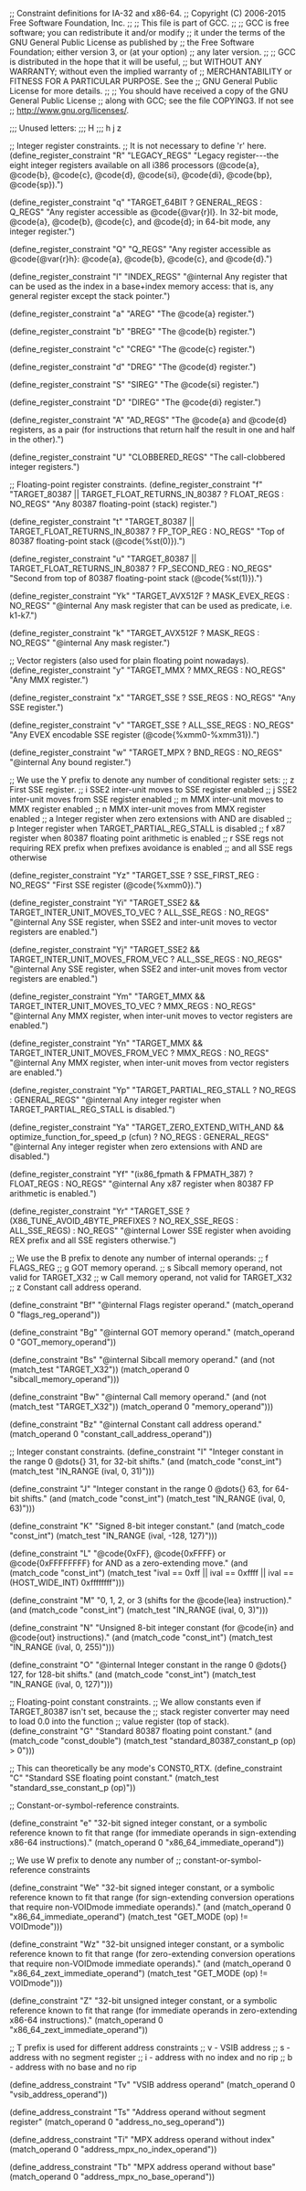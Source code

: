 ;; Constraint definitions for IA-32 and x86-64.
;; Copyright (C) 2006-2015 Free Software Foundation, Inc.
;;
;; This file is part of GCC.
;;
;; GCC is free software; you can redistribute it and/or modify
;; it under the terms of the GNU General Public License as published by
;; the Free Software Foundation; either version 3, or (at your option)
;; any later version.
;;
;; GCC is distributed in the hope that it will be useful,
;; but WITHOUT ANY WARRANTY; without even the implied warranty of
;; MERCHANTABILITY or FITNESS FOR A PARTICULAR PURPOSE.  See the
;; GNU General Public License for more details.
;;
;; You should have received a copy of the GNU General Public License
;; along with GCC; see the file COPYING3.  If not see
;; <http://www.gnu.org/licenses/>.

;;; Unused letters:
;;;           H
;;;           h j               z

;; Integer register constraints.
;; It is not necessary to define 'r' here.
(define_register_constraint "R" "LEGACY_REGS"
 "Legacy register---the eight integer registers available on all
  i386 processors (@code{a}, @code{b}, @code{c}, @code{d},
  @code{si}, @code{di}, @code{bp}, @code{sp}).")

(define_register_constraint "q" "TARGET_64BIT ? GENERAL_REGS : Q_REGS"
 "Any register accessible as @code{@var{r}l}.  In 32-bit mode, @code{a},
  @code{b}, @code{c}, and @code{d}; in 64-bit mode, any integer register.")

(define_register_constraint "Q" "Q_REGS"
 "Any register accessible as @code{@var{r}h}: @code{a}, @code{b},
  @code{c}, and @code{d}.")

(define_register_constraint "l" "INDEX_REGS"
 "@internal Any register that can be used as the index in a base+index
  memory access: that is, any general register except the stack pointer.")

(define_register_constraint "a" "AREG"
 "The @code{a} register.")

(define_register_constraint "b" "BREG"
 "The @code{b} register.")

(define_register_constraint "c" "CREG"
 "The @code{c} register.")

(define_register_constraint "d" "DREG"
 "The @code{d} register.")

(define_register_constraint "S" "SIREG"
 "The @code{si} register.")

(define_register_constraint "D" "DIREG"
 "The @code{di} register.")

(define_register_constraint "A" "AD_REGS"
 "The @code{a} and @code{d} registers, as a pair (for instructions
  that return half the result in one and half in the other).")

(define_register_constraint "U" "CLOBBERED_REGS"
 "The call-clobbered integer registers.")

;; Floating-point register constraints.
(define_register_constraint "f"
 "TARGET_80387 || TARGET_FLOAT_RETURNS_IN_80387 ? FLOAT_REGS : NO_REGS"
 "Any 80387 floating-point (stack) register.")

(define_register_constraint "t"
 "TARGET_80387 || TARGET_FLOAT_RETURNS_IN_80387 ? FP_TOP_REG : NO_REGS"
 "Top of 80387 floating-point stack (@code{%st(0)}).")

(define_register_constraint "u"
 "TARGET_80387 || TARGET_FLOAT_RETURNS_IN_80387 ? FP_SECOND_REG : NO_REGS"
 "Second from top of 80387 floating-point stack (@code{%st(1)}).")

(define_register_constraint "Yk" "TARGET_AVX512F ? MASK_EVEX_REGS : NO_REGS"
"@internal Any mask register that can be used as predicate, i.e. k1-k7.")

(define_register_constraint "k" "TARGET_AVX512F ? MASK_REGS : NO_REGS"
"@internal Any mask register.")

;; Vector registers (also used for plain floating point nowadays).
(define_register_constraint "y" "TARGET_MMX ? MMX_REGS : NO_REGS"
 "Any MMX register.")

(define_register_constraint "x" "TARGET_SSE ? SSE_REGS : NO_REGS"
 "Any SSE register.")

(define_register_constraint "v" "TARGET_SSE ? ALL_SSE_REGS : NO_REGS"
 "Any EVEX encodable SSE register (@code{%xmm0-%xmm31}).")

(define_register_constraint "w" "TARGET_MPX ? BND_REGS : NO_REGS"
 "@internal Any bound register.")

;; We use the Y prefix to denote any number of conditional register sets:
;;  z	First SSE register.
;;  i	SSE2 inter-unit moves to SSE register enabled
;;  j	SSE2 inter-unit moves from SSE register enabled
;;  m	MMX inter-unit moves to MMX register enabled
;;  n	MMX inter-unit moves from MMX register enabled
;;  a	Integer register when zero extensions with AND are disabled
;;  p	Integer register when TARGET_PARTIAL_REG_STALL is disabled
;;  f	x87 register when 80387 floating point arithmetic is enabled
;;  r	SSE regs not requiring REX prefix when prefixes avoidance is enabled
;;	and all SSE regs otherwise

(define_register_constraint "Yz" "TARGET_SSE ? SSE_FIRST_REG : NO_REGS"
 "First SSE register (@code{%xmm0}).")

(define_register_constraint "Yi"
 "TARGET_SSE2 && TARGET_INTER_UNIT_MOVES_TO_VEC ? ALL_SSE_REGS : NO_REGS"
 "@internal Any SSE register, when SSE2 and inter-unit moves to vector registers are enabled.")

(define_register_constraint "Yj"
 "TARGET_SSE2 && TARGET_INTER_UNIT_MOVES_FROM_VEC ? ALL_SSE_REGS : NO_REGS"
 "@internal Any SSE register, when SSE2 and inter-unit moves from vector registers are enabled.")

(define_register_constraint "Ym"
 "TARGET_MMX && TARGET_INTER_UNIT_MOVES_TO_VEC ? MMX_REGS : NO_REGS"
 "@internal Any MMX register, when inter-unit moves to vector registers are enabled.")

(define_register_constraint "Yn"
 "TARGET_MMX && TARGET_INTER_UNIT_MOVES_FROM_VEC ? MMX_REGS : NO_REGS"
 "@internal Any MMX register, when inter-unit moves from vector registers are enabled.")

(define_register_constraint "Yp"
 "TARGET_PARTIAL_REG_STALL ? NO_REGS : GENERAL_REGS"
 "@internal Any integer register when TARGET_PARTIAL_REG_STALL is disabled.")

(define_register_constraint "Ya"
 "TARGET_ZERO_EXTEND_WITH_AND && optimize_function_for_speed_p (cfun)
  ? NO_REGS : GENERAL_REGS"
 "@internal Any integer register when zero extensions with AND are disabled.")

(define_register_constraint "Yf"
 "(ix86_fpmath & FPMATH_387) ? FLOAT_REGS : NO_REGS"
 "@internal Any x87 register when 80387 FP arithmetic is enabled.")

(define_register_constraint "Yr"
 "TARGET_SSE ? (X86_TUNE_AVOID_4BYTE_PREFIXES ? NO_REX_SSE_REGS : ALL_SSE_REGS) : NO_REGS"
 "@internal Lower SSE register when avoiding REX prefix and all SSE registers otherwise.")

;; We use the B prefix to denote any number of internal operands:
;;  f  FLAGS_REG
;;  g  GOT memory operand.
;;  s  Sibcall memory operand, not valid for TARGET_X32
;;  w  Call memory operand, not valid for TARGET_X32
;;  z  Constant call address operand.

(define_constraint "Bf"
  "@internal Flags register operand."
  (match_operand 0 "flags_reg_operand"))

(define_constraint "Bg"
  "@internal GOT memory operand."
  (match_operand 0 "GOT_memory_operand"))

(define_constraint "Bs"
  "@internal Sibcall memory operand."
  (and (not (match_test "TARGET_X32"))
       (match_operand 0 "sibcall_memory_operand")))

(define_constraint "Bw"
  "@internal Call memory operand."
  (and (not (match_test "TARGET_X32"))
       (match_operand 0 "memory_operand")))

(define_constraint "Bz"
  "@internal Constant call address operand."
  (match_operand 0 "constant_call_address_operand"))

;; Integer constant constraints.
(define_constraint "I"
  "Integer constant in the range 0 @dots{} 31, for 32-bit shifts."
  (and (match_code "const_int")
       (match_test "IN_RANGE (ival, 0, 31)")))

(define_constraint "J"
  "Integer constant in the range 0 @dots{} 63, for 64-bit shifts."
  (and (match_code "const_int")
       (match_test "IN_RANGE (ival, 0, 63)")))

(define_constraint "K"
  "Signed 8-bit integer constant."
  (and (match_code "const_int")
       (match_test "IN_RANGE (ival, -128, 127)")))

(define_constraint "L"
  "@code{0xFF}, @code{0xFFFF} or @code{0xFFFFFFFF}
   for AND as a zero-extending move."
  (and (match_code "const_int")
       (match_test "ival == 0xff || ival == 0xffff
		    || ival == (HOST_WIDE_INT) 0xffffffff")))

(define_constraint "M"
  "0, 1, 2, or 3 (shifts for the @code{lea} instruction)."
  (and (match_code "const_int")
       (match_test "IN_RANGE (ival, 0, 3)")))

(define_constraint "N"
  "Unsigned 8-bit integer constant (for @code{in} and @code{out}
   instructions)."
  (and (match_code "const_int")
       (match_test "IN_RANGE (ival, 0, 255)")))

(define_constraint "O"
  "@internal Integer constant in the range 0 @dots{} 127, for 128-bit shifts."
  (and (match_code "const_int")
       (match_test "IN_RANGE (ival, 0, 127)")))

;; Floating-point constant constraints.
;; We allow constants even if TARGET_80387 isn't set, because the
;; stack register converter may need to load 0.0 into the function
;; value register (top of stack).
(define_constraint "G"
  "Standard 80387 floating point constant."
  (and (match_code "const_double")
       (match_test "standard_80387_constant_p (op) > 0")))

;; This can theoretically be any mode's CONST0_RTX.
(define_constraint "C"
  "Standard SSE floating point constant."
  (match_test "standard_sse_constant_p (op)"))

;; Constant-or-symbol-reference constraints.

(define_constraint "e"
  "32-bit signed integer constant, or a symbolic reference known
   to fit that range (for immediate operands in sign-extending x86-64
   instructions)."
  (match_operand 0 "x86_64_immediate_operand"))

;; We use W prefix to denote any number of
;; constant-or-symbol-reference constraints

(define_constraint "We"
  "32-bit signed integer constant, or a symbolic reference known
   to fit that range (for sign-extending conversion operations that
   require non-VOIDmode immediate operands)."
  (and (match_operand 0 "x86_64_immediate_operand")
       (match_test "GET_MODE (op) != VOIDmode")))

(define_constraint "Wz"
  "32-bit unsigned integer constant, or a symbolic reference known
   to fit that range (for zero-extending conversion operations that
   require non-VOIDmode immediate operands)."
  (and (match_operand 0 "x86_64_zext_immediate_operand")
       (match_test "GET_MODE (op) != VOIDmode")))

(define_constraint "Z"
  "32-bit unsigned integer constant, or a symbolic reference known
   to fit that range (for immediate operands in zero-extending x86-64
   instructions)."
  (match_operand 0 "x86_64_zext_immediate_operand"))

;; T prefix is used for different address constraints
;;   v - VSIB address
;;   s - address with no segment register
;;   i - address with no index and no rip
;;   b - address with no base and no rip

(define_address_constraint "Tv"
  "VSIB address operand"
  (match_operand 0 "vsib_address_operand"))

(define_address_constraint "Ts"
  "Address operand without segment register"
  (match_operand 0 "address_no_seg_operand"))

(define_address_constraint "Ti"
  "MPX address operand without index"
  (match_operand 0 "address_mpx_no_index_operand"))

(define_address_constraint "Tb"
  "MPX address operand without base"
  (match_operand 0 "address_mpx_no_base_operand"))
